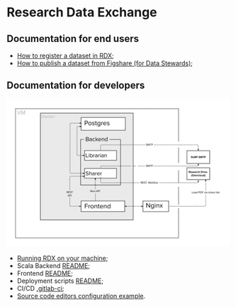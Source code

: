 # Research Data Exchange

## Documentation for end users

- [How to register a dataset in RDX](./docs/register-dataset.md);
- [How to publish a dataset from Figshare (for Data Stewards)](./docs/publish-dataset-figshare-as-data-steward.md);

## Documentation for developers

<img src="./docs/img/mvp1-services.png" alt="MVP1 service communication" title="MVP1 service communication">

- [Running RDX on your machine](./docs/developers/running-rdx-on-your-machine.md);
- Scala Backend [README](./backend/v1/README.md);
- Frontend [README](./frontend/README.md);
- Deployment scripts [README](./deploy/README.md);
- CI/CD [.gitlab-ci](./.gitlab-ci);
- [Source code editors configuration example](./docs/developers/source-code-editors.md).
